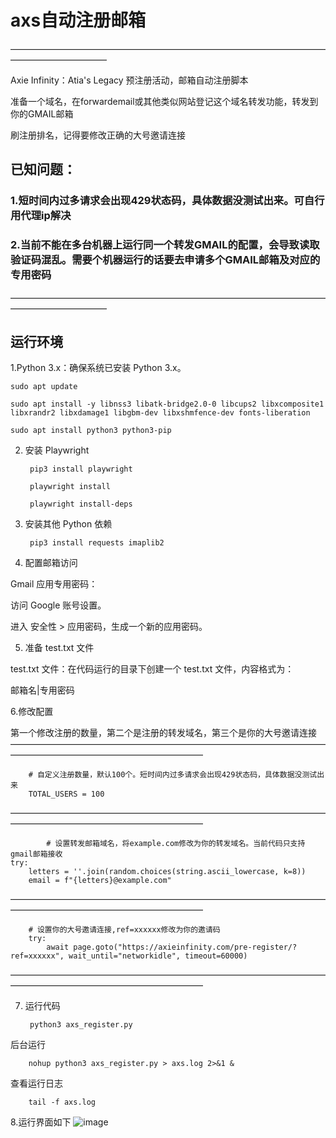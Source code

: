 # axs自动注册邮箱
———————————————————————————————————————————————

Axie Infinity：Atia's Legacy 预注册活动，邮箱自动注册脚本

准备一个域名，在forwardemail或其他类似网站登记这个域名转发功能，转发到你的GMAIL邮箱

刷注册排名，记得要修改正确的大号邀请连接

## 已知问题：

### 1.短时间内过多请求会出现429状态码，具体数据没测试出来。可自行用代理ip解决

### 2.当前不能在多台机器上运行同一个转发GMAIL的配置，会导致读取验证码混乱。需要个机器运行的话要去申请多个GMAIL邮箱及对应的专用密码

———————————————————————————————————————————————

## 运行环境

1.Python 3.x：确保系统已安装 Python 3.x。

    sudo apt update

    sudo apt install -y libnss3 libatk-bridge2.0-0 libcups2 libxcomposite1 libxrandr2 libxdamage1 libgbm-dev libxshmfence-dev fonts-liberation

    sudo apt install python3 python3-pip

2. 安装 Playwright

        pip3 install playwright

        playwright install

        playwright install-deps

3. 安装其他 Python 依赖

        pip3 install requests imaplib2
   
4. 配置邮箱访问
   
Gmail 应用专用密码：

访问 Google 账号设置。

进入 安全性 > 应用密码，生成一个新的应用密码。


5. 准备 test.txt 文件
   
test.txt 文件：在代码运行的目录下创建一个 test.txt 文件，内容格式为：

邮箱名|专用密码

6.修改配置

第一个修改注册的数量，第二个是注册的转发域名，第三个是你的大号邀请连接
——————————————————————————————————————————————————————————

        # 自定义注册数量，默认100个。短时间内过多请求会出现429状态码，具体数据没测试出来
        TOTAL_USERS = 100
——————————————————————————————————————————————————————————

            # 设置转发邮箱域名，将example.com修改为你的转发域名。当前代码只支持gmail邮箱接收
    try:
        letters = ''.join(random.choices(string.ascii_lowercase, k=8))
        email = f"{letters}@example.com"
——————————————————————————————————————————————————————————

        # 设置你的大号邀请连接,ref=xxxxxx修改为你的邀请码
        try:
            await page.goto("https://axieinfinity.com/pre-register/?ref=xxxxxx", wait_until="networkidle", timeout=60000)

——————————————————————————————————————————————————————————

7. 运行代码
 
        python3 axs_register.py

后台运行

        nohup python3 axs_register.py > axs.log 2>&1 &

查看运行日志

        tail -f axs.log

8.运行界面如下
![image](https://github.com/user-attachments/assets/4e13fad8-d9da-459f-b8c1-e72dcf9efb30)



